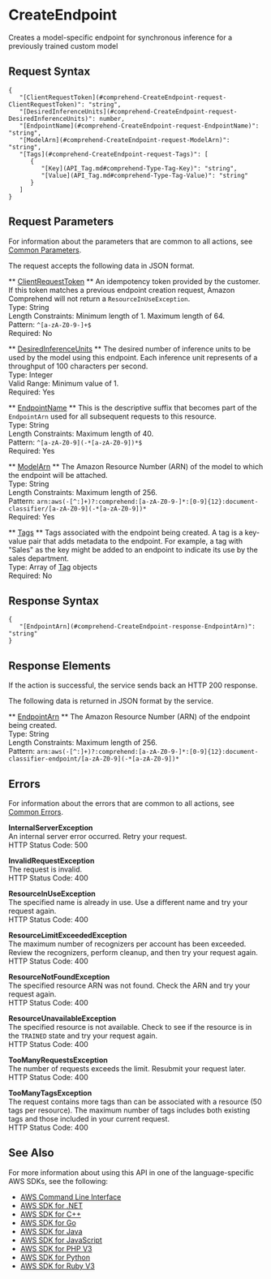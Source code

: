 # CreateEndpoint<a name="API_CreateEndpoint"></a>

Creates a model\-specific endpoint for synchronous inference for a previously trained custom model 

## Request Syntax<a name="API_CreateEndpoint_RequestSyntax"></a>

```
{
   "[ClientRequestToken](#comprehend-CreateEndpoint-request-ClientRequestToken)": "string",
   "[DesiredInferenceUnits](#comprehend-CreateEndpoint-request-DesiredInferenceUnits)": number,
   "[EndpointName](#comprehend-CreateEndpoint-request-EndpointName)": "string",
   "[ModelArn](#comprehend-CreateEndpoint-request-ModelArn)": "string",
   "[Tags](#comprehend-CreateEndpoint-request-Tags)": [ 
      { 
         "[Key](API_Tag.md#comprehend-Type-Tag-Key)": "string",
         "[Value](API_Tag.md#comprehend-Type-Tag-Value)": "string"
      }
   ]
}
```

## Request Parameters<a name="API_CreateEndpoint_RequestParameters"></a>

For information about the parameters that are common to all actions, see [Common Parameters](CommonParameters.md)\.

The request accepts the following data in JSON format\.

 ** [ClientRequestToken](#API_CreateEndpoint_RequestSyntax) **   <a name="comprehend-CreateEndpoint-request-ClientRequestToken"></a>
An idempotency token provided by the customer\. If this token matches a previous endpoint creation request, Amazon Comprehend will not return a `ResourceInUseException`\.   
Type: String  
Length Constraints: Minimum length of 1\. Maximum length of 64\.  
Pattern: `^[a-zA-Z0-9-]+$`   
Required: No

 ** [DesiredInferenceUnits](#API_CreateEndpoint_RequestSyntax) **   <a name="comprehend-CreateEndpoint-request-DesiredInferenceUnits"></a>
 The desired number of inference units to be used by the model using this endpoint\. Each inference unit represents of a throughput of 100 characters per second\.  
Type: Integer  
Valid Range: Minimum value of 1\.  
Required: Yes

 ** [EndpointName](#API_CreateEndpoint_RequestSyntax) **   <a name="comprehend-CreateEndpoint-request-EndpointName"></a>
This is the descriptive suffix that becomes part of the `EndpointArn` used for all subsequent requests to this resource\.   
Type: String  
Length Constraints: Maximum length of 40\.  
Pattern: `^[a-zA-Z0-9](-*[a-zA-Z0-9])*$`   
Required: Yes

 ** [ModelArn](#API_CreateEndpoint_RequestSyntax) **   <a name="comprehend-CreateEndpoint-request-ModelArn"></a>
The Amazon Resource Number \(ARN\) of the model to which the endpoint will be attached\.  
Type: String  
Length Constraints: Maximum length of 256\.  
Pattern: `arn:aws(-[^:]+)?:comprehend:[a-zA-Z0-9-]*:[0-9]{12}:document-classifier/[a-zA-Z0-9](-*[a-zA-Z0-9])*`   
Required: Yes

 ** [Tags](#API_CreateEndpoint_RequestSyntax) **   <a name="comprehend-CreateEndpoint-request-Tags"></a>
Tags associated with the endpoint being created\. A tag is a key\-value pair that adds metadata to the endpoint\. For example, a tag with "Sales" as the key might be added to an endpoint to indicate its use by the sales department\.   
Type: Array of [Tag](API_Tag.md) objects  
Required: No

## Response Syntax<a name="API_CreateEndpoint_ResponseSyntax"></a>

```
{
   "[EndpointArn](#comprehend-CreateEndpoint-response-EndpointArn)": "string"
}
```

## Response Elements<a name="API_CreateEndpoint_ResponseElements"></a>

If the action is successful, the service sends back an HTTP 200 response\.

The following data is returned in JSON format by the service\.

 ** [EndpointArn](#API_CreateEndpoint_ResponseSyntax) **   <a name="comprehend-CreateEndpoint-response-EndpointArn"></a>
The Amazon Resource Number \(ARN\) of the endpoint being created\.  
Type: String  
Length Constraints: Maximum length of 256\.  
Pattern: `arn:aws(-[^:]+)?:comprehend:[a-zA-Z0-9-]*:[0-9]{12}:document-classifier-endpoint/[a-zA-Z0-9](-*[a-zA-Z0-9])*` 

## Errors<a name="API_CreateEndpoint_Errors"></a>

For information about the errors that are common to all actions, see [Common Errors](CommonErrors.md)\.

 **InternalServerException**   
An internal server error occurred\. Retry your request\.  
HTTP Status Code: 500

 **InvalidRequestException**   
The request is invalid\.  
HTTP Status Code: 400

 **ResourceInUseException**   
The specified name is already in use\. Use a different name and try your request again\.  
HTTP Status Code: 400

 **ResourceLimitExceededException**   
The maximum number of recognizers per account has been exceeded\. Review the recognizers, perform cleanup, and then try your request again\.  
HTTP Status Code: 400

 **ResourceNotFoundException**   
The specified resource ARN was not found\. Check the ARN and try your request again\.  
HTTP Status Code: 400

 **ResourceUnavailableException**   
The specified resource is not available\. Check to see if the resource is in the `TRAINED` state and try your request again\.  
HTTP Status Code: 400

 **TooManyRequestsException**   
The number of requests exceeds the limit\. Resubmit your request later\.  
HTTP Status Code: 400

 **TooManyTagsException**   
The request contains more tags than can be associated with a resource \(50 tags per resource\)\. The maximum number of tags includes both existing tags and those included in your current request\.   
HTTP Status Code: 400

## See Also<a name="API_CreateEndpoint_SeeAlso"></a>

For more information about using this API in one of the language\-specific AWS SDKs, see the following:
+  [AWS Command Line Interface](https://docs.aws.amazon.com/goto/aws-cli/comprehend-2017-11-27/CreateEndpoint) 
+  [AWS SDK for \.NET](https://docs.aws.amazon.com/goto/DotNetSDKV3/comprehend-2017-11-27/CreateEndpoint) 
+  [AWS SDK for C\+\+](https://docs.aws.amazon.com/goto/SdkForCpp/comprehend-2017-11-27/CreateEndpoint) 
+  [AWS SDK for Go](https://docs.aws.amazon.com/goto/SdkForGoV1/comprehend-2017-11-27/CreateEndpoint) 
+  [AWS SDK for Java](https://docs.aws.amazon.com/goto/SdkForJava/comprehend-2017-11-27/CreateEndpoint) 
+  [AWS SDK for JavaScript](https://docs.aws.amazon.com/goto/AWSJavaScriptSDK/comprehend-2017-11-27/CreateEndpoint) 
+  [AWS SDK for PHP V3](https://docs.aws.amazon.com/goto/SdkForPHPV3/comprehend-2017-11-27/CreateEndpoint) 
+  [AWS SDK for Python](https://docs.aws.amazon.com/goto/boto3/comprehend-2017-11-27/CreateEndpoint) 
+  [AWS SDK for Ruby V3](https://docs.aws.amazon.com/goto/SdkForRubyV3/comprehend-2017-11-27/CreateEndpoint) 